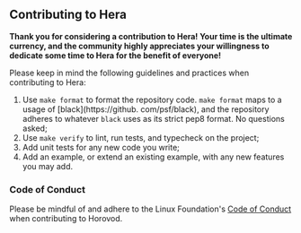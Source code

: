 ## Contributing to Hera

**Thank you for considering a contribution to Hera! Your time is the ultimate currency, and the community highly
appreciates your willingness to dedicate some time to Hera for the benefit of everyone!**

Please keep in mind the following guidelines and practices when contributing to Hera:

1. Use `make format` to format the repository code. `make format` maps to a usage of [black](https://github.
   com/psf/black), and the repository adheres to whatever `black` uses as its strict pep8 format. No questions asked;
1. Use `make verify` to lint, run tests, and typecheck on the project;
1. Add unit tests for any new code you write;
1. Add an example, or extend an existing example, with any new features you may add.

### Code of Conduct

Please be mindful of and adhere to the Linux Foundation's
[Code of Conduct](https://lfprojects.org/policies/code-of-conduct) when contributing to Horovod.